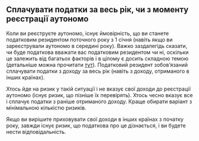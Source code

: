 ## Сплачувати податки за весь рік, чи з моменту реєстрації аутономо

Коли ви реєструєте аутономо, існує ймовірність, що ви станете податковим резидентом поточного року з 1 січня
(навіть якщо ви зареєстрували аутономо в середині року). Важко заздалегідь сказати, чи буде податкова вважати вас
податковим резидентом чи ні, оскільки це залежить від багатьох факторів і в цілому є досить складною темою (детальніше
можна
прочитати [тут](https://www.xolo.io/es-en/faq/xolo-spain/category/your-obligations-as-a-freelancer/article/who-is-required-to-file-the-personal-income-tax-return-renta)).
Податковий резидент зобов’язаний сплачувати податки з доходу за весь рік (навіть з доходу, отриманого в інших країнах).

Хтось йде на ризик у такій ситуації і не вказує свої доходи до реєстрації аутономо (існує ризик, що пізніше їх
перевірять). Хтось чесно вказує все і сплачує податки з раніше отриманого доходу. Краще обирати варіант з мінімальною
кількістю ризиків.

Якщо ви вирішите приховувати свої доходи в інших країнах з початку року, завжди існує ризик, що податкова про це
дізнається, і ви будете нести відповідальність.
